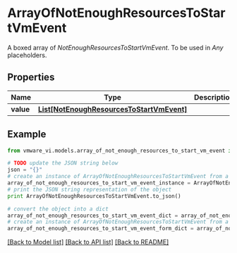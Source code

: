 # ArrayOfNotEnoughResourcesToStartVmEvent

A boxed array of *NotEnoughResourcesToStartVmEvent*. To be used in *Any* placeholders. 

## Properties
Name | Type | Description | Notes
------------ | ------------- | ------------- | -------------
**value** | [**List[NotEnoughResourcesToStartVmEvent]**](NotEnoughResourcesToStartVmEvent.md) |  | 

## Example

```python
from vmware_vi.models.array_of_not_enough_resources_to_start_vm_event import ArrayOfNotEnoughResourcesToStartVmEvent

# TODO update the JSON string below
json = "{}"
# create an instance of ArrayOfNotEnoughResourcesToStartVmEvent from a JSON string
array_of_not_enough_resources_to_start_vm_event_instance = ArrayOfNotEnoughResourcesToStartVmEvent.from_json(json)
# print the JSON string representation of the object
print ArrayOfNotEnoughResourcesToStartVmEvent.to_json()

# convert the object into a dict
array_of_not_enough_resources_to_start_vm_event_dict = array_of_not_enough_resources_to_start_vm_event_instance.to_dict()
# create an instance of ArrayOfNotEnoughResourcesToStartVmEvent from a dict
array_of_not_enough_resources_to_start_vm_event_form_dict = array_of_not_enough_resources_to_start_vm_event.from_dict(array_of_not_enough_resources_to_start_vm_event_dict)
```
[[Back to Model list]](../README.md#documentation-for-models) [[Back to API list]](../README.md#documentation-for-api-endpoints) [[Back to README]](../README.md)


